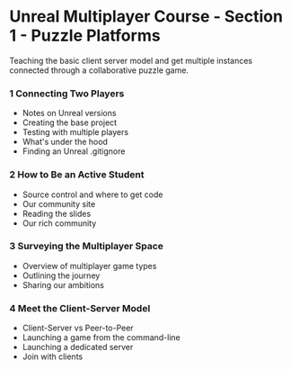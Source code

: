 # Unreal Multiplayer Course - Section 1 - Puzzle Platforms

Teaching the basic client server model and get multiple instances connected through a collaborative puzzle game.

### 1 Connecting Two Players ###

+ Notes on Unreal versions
+ Creating the base project
+ Testing with multiple players
+ What's under the hood
+ Finding an Unreal .gitignore

### 2 How to Be an Active Student ###

+ Source control and where to get code
+ Our community site
+ Reading the slides
+ Our rich community

### 3 Surveying the Multiplayer Space ###

+ Overview of multiplayer game types
+ Outlining the journey
+ Sharing our ambitions

### 4 Meet the Client-Server Model ###

+ Client-Server vs Peer-to-Peer
+ Launching a game from the command-line
+ Launching a dedicated server
+ Join with clients
